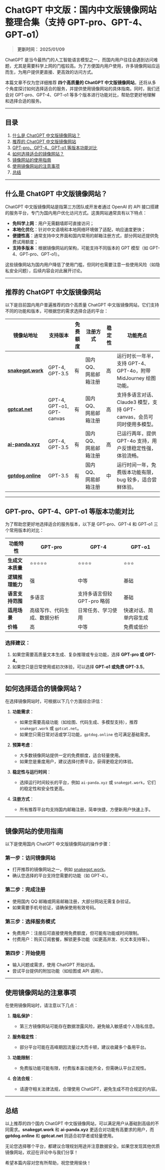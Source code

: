 # ChatGPT 中文版：国内中文版镜像网站整理合集（支持 GPT-pro、GPT-4、GPT-o1）

> **更新时间： 2025/01/09**  

ChatGPT 是当今最热门的人工智能语言模型之一，而国内用户往往会遇到访问难题，尤其是需要科学上网的门槛较高。为了方便国内用户使用，许多镜像网站应运而生，为用户提供更直接、更高效的访问方式。

本篇文章不仅为您详细推荐 **四个高质量的 ChatGPT 中文版镜像网站**，还将从多个角度探讨如何选择适合的服务，并提供使用镜像网站的具体指南。同时，我们还会对 GPT-pro、GPT-4、GPT-o1 等多个版本进行功能对比，帮助您更好地理解和选择合适的服务。

---

## **目录**

1. [什么是 ChatGPT 中文版镜像网站？](#什么是-chatgpt-中文版镜像网站)
2. [推荐的 ChatGPT 中文版镜像网站](#推荐的-chatgpt-中文版镜像网站)
3. [GPT-pro、GPT-4、GPT-o1 等版本功能对比](#gpt-progpt-4gpt-o1-等版本功能对比)
4. [如何选择适合的镜像网站？](#如何选择适合的镜像网站)
5. [镜像网站的使用指南](#镜像网站的使用指南)
6. [使用镜像网站的注意事项](#使用镜像网站的注意事项)
7. [总结](#总结)

---

## **什么是 ChatGPT 中文版镜像网站？**

ChatGPT 中文版镜像网站是指第三方团队或开发者通过 OpenAI 的 API 接口搭建的服务平台，专门为国内用户优化访问方式。这类网站通常具有以下特点：

- **免科学上网**：用户无需翻墙即可直接访问；
- **本地化优化**：针对中文语境和本地网络环境做了适配，响应速度更快；
- **便捷性高**：通常支持中文界面和国内常用的邮箱注册方式，部分网站还提供免费试用额度；
- **支持多版本**：根据镜像网站的架构，可能支持不同版本的 GPT 模型（如 GPT-4、GPT-pro、GPT-o1）。

这些镜像网站为国内用户降低了使用门槛，但同时也需要注意一些使用风险（如隐私安全问题），后续内容会对此展开讨论。

---

## **推荐的 ChatGPT 中文版镜像网站**

以下是目前国内用户普遍推荐的四个高质量 ChatGPT 中文版镜像网站，它们支持不同的功能和版本，可根据您的需求选择合适的平台：

| 镜像站地址         | 支持版本              | 免费额度 | 注册方式            | 稳定性 | 功能亮点                                                                 |
|------------------|---------------------|----------|-------------------|--------|--------------------------------------------------------------------------|
| **[snakegpt.work](https://snakegpt.work)** | GPT-4, GPT-3.5      | 有        | 国内QQ、网易邮箱注册 | 高      | 运行时长一年半，支持 GPT-4、GPT-4o，附带 MidJourney 绘图功能。             |
| **[gptcat.net](https://gptcat.net)**    | GPT-4, GPT-o1, GPT-canvas | 有        | 国内QQ、网易邮箱注册 | 高      | 支持多语言对话、Claude3 模型，支持 GPT-canvas，会员可同时使用多模型。        |
| **[ai-panda.xyz](https://ai-panda.xyz/login?invite_code=34137c47)** | GPT-4, GPT-3.5      | 有        | 国内QQ、网易邮箱注册 | 高      | 已运行两年，提供 GPT-4o 支持，用户反馈稳定性强，体验流畅。                   |
| **[gptdog.online](https://gptdog.online)** | GPT-3.5             | 有        | 国内QQ、网易邮箱注册 | 中      | 运行时间一年，免费版本功能有限，bug 较多，适合尝鲜体验。                      |

---

## **GPT-pro、GPT-4、GPT-o1 等版本功能对比**

为了帮助您更好地选择适合的服务版本，以下是 GPT-pro、GPT-4 和 GPT-o1 三个常用版本的对比：

| 功能特性             | **GPT-pro**                  | **GPT-4**                    | **GPT-o1**                  |
|---------------------|----------------------------|-----------------------------|-----------------------------|
| **生成文本质量**     | ⭐⭐⭐⭐⭐                     | ⭐⭐⭐⭐                      | ⭐⭐⭐                       |
| **逻辑推理能力**     | 强                         | 中等                        | 基础                       |
| **语言支持范围**     | 多语言                     | 支持多语言但较 GPT-pro 略弱  | 基础                       |
| **适用场景**         | 高级写作、代码生成、数据分析 | 日常任务、学习使用          | 快速对话、简单内容生成       |
| **价格**             | 高                         | 中等                        | 免费或低价                 |

### **选择建议**：
1. 如果您需要高质量文本生成、复杂推理或专业功能，选择 **GPT-pro 或 GPT-4**。
2. 如果您只是日常使用或初次体验，可以选择 **GPT-o1 或免费 GPT-3.5**。

---

## **如何选择适合的镜像网站？**

在选择镜像网站时，可根据以下几个方面综合评估：

1. **功能需求**：
   - 如果您需要高级功能（如绘图、代码生成、多模型支持），推荐 `snakegpt.work` 或 `gptcat.net`。
   - 如果您只需日常对话或学习功能，`gptdog.online` 也可满足基础需求。

2. **预算考虑**：
   - 大多数镜像网站提供一定的免费额度，适合轻量使用。
   - 如果您是重度用户，建议选择付费平台，获得更稳定的体验。

3. **稳定性与运行时间**：
   - 选择运行时间较长的平台，例如 `ai-panda.xyz` 或 `snakegpt.work`，它们的稳定性和安全性更高。

4. **注册方式**：
   - 所有推荐平台均支持国内邮箱注册，简单快捷，方便新用户快速上手。

---

## **镜像网站的使用指南**

以下是使用国内 ChatGPT 中文版镜像网站的操作步骤：

### **第一步：访问镜像网站**
- 打开推荐的镜像网站之一，例如 [snakegpt.work](https://snakegpt.work)。
- 确认您选择的平台支持您需要的功能（如 GPT-4）。

### **第二步：完成注册**
- 使用国内 QQ 邮箱或网易邮箱注册，大部分网站无需复杂验证。
- 如果需要手机号验证，请确保使用有效号码。

### **第三步：选择服务模式**
- 免费用户：注册后可直接使用免费额度，但可能有功能或时间限制。
- 付费用户：购买订阅套餐，解锁更多功能（如更高并发、长文本支持等）。

### **第四步：开始使用**
- 输入问题或需求，使用 ChatGPT 开始对话。
- 尝试平台提供的附加功能（如绘图或 API 调用）。

---

## **使用镜像网站的注意事项**

在使用镜像网站时，请注意以下几点：

1. **隐私保护**：
   - 第三方镜像网站可能存在数据泄露风险，避免输入敏感或个人隐私信息。

2. **服务稳定性**：
   - 部分平台可能在高峰期因流量过大而卡顿，建议收藏多个备用平台。

3. **功能限制**：
   - 免费版功能可能有限，付费版本虽功能齐全，但需确认平台正规性。

4. **合法合规**：
   - 请遵守相关法律法规，合理使用 ChatGPT，避免生成不符合规定的内容。

---

## **总结**

以上推荐的四个国内 ChatGPT 中文版镜像网站，可以满足用户从基础到高级的不同需求。**snakegpt.work** 和 **ai-panda.xyz** 更适合对功能有高要求的用户，而 **gptdog.online** 和 **gptcat.net** 则适合初学者或轻量使用。

无论您选择哪个平台，都建议合理规划用途并注意数据安全。如果您发现其他优质镜像网站，欢迎在评论中与我们分享！

希望本篇内容对您有所帮助，祝您使用愉快！
